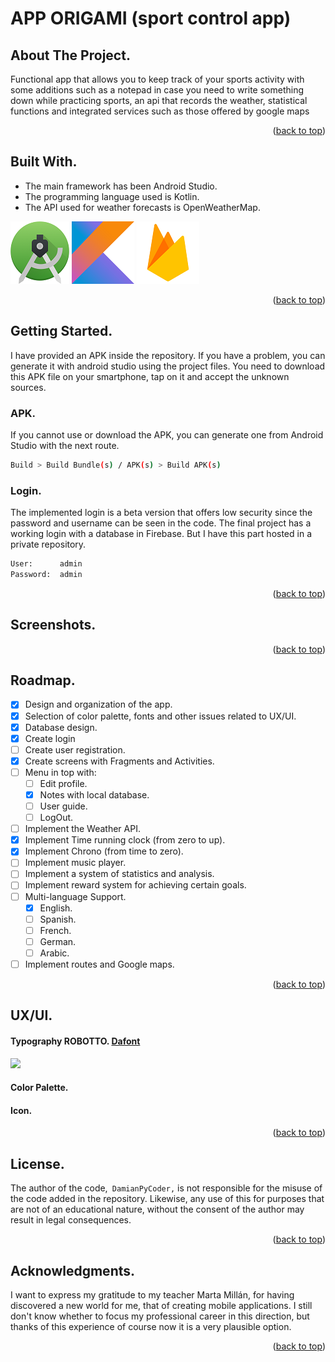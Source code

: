 <a name="readme-top"></a>

# APP ORIGAMI (sport control app)
<!-- ABOUT THE PROJECT -->
## About The Project.
Functional app that allows you to keep track of your sports activity with some additions such as a notepad in case you need to write something down while practicing sports, an api that records the weather, statistical functions and integrated services such as those offered by google maps

<p align="right">(<a href="#readme-top">back to top</a>)</p>




## Built With.
* The main framework has been Android Studio.
* The programming language used is Kotlin.
* The API used for weather forecasts is OpenWeatherMap.



![](https://github.com/DamianPyCoder/DamianPyCoder/blob/main/icons/androidStudio100.png)  ![](https://github.com/DamianPyCoder/DamianPyCoder/blob/main/icons/kotlinIcon100.png)    ![](https://github.com/DamianPyCoder/DamianPyCoder/blob/main/icons/firebaseIcon100.png) 
<p align="right">(<a href="#readme-top">back to top</a>)</p>



<!-- GETTING STARTED -->
## Getting Started.

I have provided an APK inside the repository. If you have a problem, you can generate it with android studio using the project files.
You need to download this APK file on your smartphone, tap on it and accept the unknown sources.



### APK.
If you cannot use or download the APK, you can generate one from Android Studio with the next route.
  ```sh
  Build > Build Bundle(s) / APK(s) > Build APK(s)
  ```


### Login.
The implemented login is a beta version that offers low security since the password and username can be seen in the code. The final project has a working login with a database in Firebase. But I have this part hosted in a private repository.


  ```sh
  User:      admin
  Password:  admin
  ```

<p align="right">(<a href="#readme-top">back to top</a>)</p>

  
<!-- SCREENSHOTS -->
## Screenshots.

<p align="right">(<a href="#readme-top">back to top</a>)</p>


  
<!-- ROADMAP -->
## Roadmap.

- [x] Design and organization of the app.
- [x] Selection of color palette, fonts and other issues related to UX/UI.
- [x] Database design.
- [x] Create login 
- [ ] Create user registration.
- [x] Create screens with Fragments and Activities.
- [ ] Menu in top with:
    - [ ] Edit profile.
    - [x] Notes with local database.
    - [ ] User guide.
    - [ ] LogOut.
- [ ] Implement the Weather API.
- [x] Implement Time running clock (from zero to up).
- [x] Implement Chrono (from time to zero).
- [ ] Implement music player.
- [ ] Implement a system of statistics and analysis.
- [ ] Implement reward system for achieving certain goals.
- [ ] Multi-language Support.
    - [x] English.
    - [ ] Spanish.
    - [ ] French.
    - [ ] German.
    - [ ] Arabic.
- [ ] Implement routes and Google maps.    
    
<p align="right">(<a href="#readme-top">back to top</a>)</p>



<!-- UX UI -->
## UX/UI.

#### Typography ROBOTTO. [Dafont](https://www.dafont.com/es/)
![](https://github.com/DamianPyCoder/App_WhaleShark_withKotlin/blob/main/assets/Roboto.webp)

#### Color Palette.




#### Icon.





<p align="right">(<a href="#readme-top">back to top</a>)</p>






<!-- LICENSE -->
## License.
The author of the code,` DamianPyCoder,` is not responsible for the misuse of the code added in the repository. Likewise, any use of this for purposes that are not of an educational nature, without the consent of the author may result in legal consequences.
<p align="right">(<a href="#readme-top">back to top</a>)</p>


<!-- ACKNOWLEDGMENTS -->
## Acknowledgments.
I want to express my gratitude to my teacher Marta Millán, for having discovered a new world for me, that of creating mobile applications. I still don't know whether to focus my professional career in this direction, but thanks of this experience of course now it is a very plausible option.
<p align="right">(<a href="#readme-top">back to top</a>)</p>

